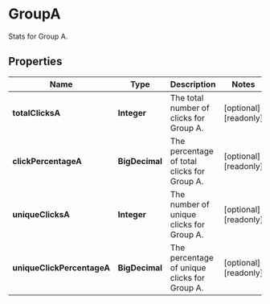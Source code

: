 

# GroupA

Stats for Group A.

## Properties

| Name | Type | Description | Notes |
|------------ | ------------- | ------------- | -------------|
|**totalClicksA** | **Integer** | The total number of clicks for Group A. |  [optional] [readonly] |
|**clickPercentageA** | **BigDecimal** | The percentage of total clicks for Group A. |  [optional] [readonly] |
|**uniqueClicksA** | **Integer** | The number of unique clicks for Group A. |  [optional] [readonly] |
|**uniqueClickPercentageA** | **BigDecimal** | The percentage of unique clicks for Group A. |  [optional] [readonly] |



